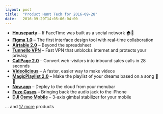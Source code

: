 ```yaml
---
layout: post
title:  "Product Hunt Tech for 2016-09-28"
date:   2016-09-29T14:05:06-04:00
---
```


* **[Houseparty](https://www.producthunt.com/tech/houseparty-4?utm_campaign=producthunt-api&utm_medium=api&utm_source=Application%3A+Daily+Digest+RSS+%28ID%3A+3202%29)** – If FaceTime was built as a social network 🏠🎉
* **[Figma 1.0](https://www.producthunt.com/tech/figma-1-0?utm_campaign=producthunt-api&utm_medium=api&utm_source=Application%3A+Daily+Digest+RSS+%28ID%3A+3202%29)** – The first interface design tool with real-time collaboration
* **[Airtable 2.0](https://www.producthunt.com/tech/airtable-2-0?utm_campaign=producthunt-api&utm_medium=api&utm_source=Application%3A+Daily+Digest+RSS+%28ID%3A+3202%29)** – Beyond the spreadsheet
* **[Tunnello VPN](https://www.producthunt.com/tech/tunnello-vpn?utm_campaign=producthunt-api&utm_medium=api&utm_source=Application%3A+Daily+Digest+RSS+%28ID%3A+3202%29)** – Fast VPN that unblocks internet and protects your privacy
* **[CallPage 2.0](https://www.producthunt.com/tech/callpage-2-0?utm_campaign=producthunt-api&utm_medium=api&utm_source=Application%3A+Daily+Digest+RSS+%28ID%3A+3202%29)** – Convert web-visitors into inbound sales calls in 28 seconds
* **[Videolicious](https://www.producthunt.com/tech/videolicious?utm_campaign=producthunt-api&utm_medium=api&utm_source=Application%3A+Daily+Digest+RSS+%28ID%3A+3202%29)** – A faster, easier way to make videos
* **[MagicPlaylist 2.0](https://www.producthunt.com/tech/magicplaylist-2-0?utm_campaign=producthunt-api&utm_medium=api&utm_source=Application%3A+Daily+Digest+RSS+%28ID%3A+3202%29)** – Make the playlist of your dreams based on a song 🎵🎉
* **[Now.app](https://www.producthunt.com/tech/now-app?utm_campaign=producthunt-api&utm_medium=api&utm_source=Application%3A+Daily+Digest+RSS+%28ID%3A+3202%29)** – Deploy to the cloud from your menubar
* **[Fuze Cases](https://www.producthunt.com/tech/fuze-cases?utm_campaign=producthunt-api&utm_medium=api&utm_source=Application%3A+Daily+Digest+RSS+%28ID%3A+3202%29)** – Bringing back the audio jack to the iPhone
* **[DJI Osmo Mobile](https://www.producthunt.com/tech/dji-osmo-mobile?utm_campaign=producthunt-api&utm_medium=api&utm_source=Application%3A+Daily+Digest+RSS+%28ID%3A+3202%29)** – 3-axis gimbal stabilizer for your mobile

… and [17 more](https://www.producthunt.com/tech) products